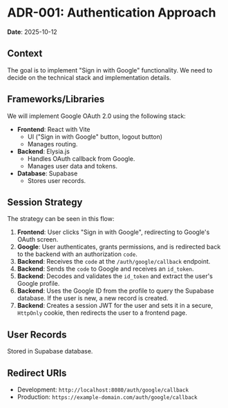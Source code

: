 # ADR-001: Authentication Approach

**Date**: 2025-10-12

## Context

The goal is to implement "Sign in with Google" functionality. We need to decide on the technical stack and implementation details.

## Frameworks/Libraries

We will implement Google OAuth 2.0 using the following stack:

- **Frontend**: React with Vite
  - UI ("Sign in with Google" button, logout button)
  - Manages routing.
- **Backend**: Elysia.js
  - Handles OAuth callback from Google.
  - Manages user data and tokens.
- **Database**: Supabase
  - Stores user records.

## Session Strategy

The strategy can be seen in this flow:

1. **Frontend**: User clicks "Sign in with Google", redirecting to Google's OAuth screen.
2. **Google**: User authenticates, grants permissions, and is redirected back to the backend with an authorization `code`.
3. **Backend**: Receives the `code` at the `/auth/google/callback` endpoint.
4. **Backend**: Sends the `code` to Google and receives an `id_token`.
5. **Backend**: Decodes and validates the `id_token` and extract the user's Google profile.
6. **Backend**: Uses the Google ID from the profile to query the Supabase database. If the user is new, a new record is created.
7. **Backend**: Creates a session JWT for the user and sets it in a secure, `HttpOnly` cookie, then redirects the user to a frontend page.

## User Records

Stored in Supabase database.

## Redirect URIs

- Development: `http://localhost:8080/auth/google/callback`
- Production: `https://example-domain.com/auth/google/callback`
